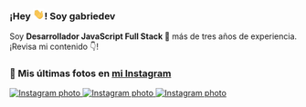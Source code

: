 <h3>¡Hey <img src="https://raw.githubusercontent.com/ABSphreak/ABSphreak/master/gifs/Hi.gif" width="20px" decondig="async">! Soy gabriedev</h3>

<p>Soy <strong>Desarrollador JavaScript Full Stack 🚀</strong> más de tres años de experiencia.<br />¡Revisa mi contenido 👇!</p>

### 📸 Mis últimas fotos en [mi Instagram](https://instagram.com/gabrie.dev)


<a href='https://instagram.com/p/CxTmOF6vN8M' target='_blank'>
  <img width='20%' src='https://instagram.flhr12-1.fna.fbcdn.net/v/t51.2885-15/378565944_323878180141713_8920720304536029091_n.jpg?stp=dst-jpg_e15&_nc_ht=instagram.flhr12-1.fna.fbcdn.net&_nc_cat=109&_nc_ohc=FWSGuvOdAAcAX_Q-5Ob&edm=APU89FABAAAA&ccb=7-5&oh=00_AfBl4HANQGxmmj7hX7YI5l7JoRiAvNPn8KqjFoKG1TUUZQ&oe=650ED858&_nc_sid=bc0c2c' alt='Instagram photo' />
</a>
<a href='https://instagram.com/p/CxLlYVlupp3' target='_blank'>
  <img width='20%' src='https://instagram.flhr12-1.fna.fbcdn.net/v/t51.2885-15/377997579_196784406648750_7872949112471886655_n.webp?stp=dst-jpg_e35&_nc_ht=instagram.flhr12-1.fna.fbcdn.net&_nc_cat=106&_nc_ohc=6DMpGOHML7EAX_NdKjj&edm=APU89FABAAAA&ccb=7-5&oh=00_AfCQ271P68FeuYqN-c4KwGltYvo9bQTulab_9fssP77gHQ&oe=650E435B&_nc_sid=bc0c2c' alt='Instagram photo' />
</a>
<a href='https://instagram.com/p/CxIn_Irugo4' target='_blank'>
  <img width='20%' src='https://instagram.flhr12-1.fna.fbcdn.net/v/t51.2885-15/376780815_821779196307492_4053583912414574279_n.jpg?stp=dst-jpg_e15&_nc_ht=instagram.flhr12-1.fna.fbcdn.net&_nc_cat=100&_nc_ohc=P8BLMrAbc-AAX_RoPZY&edm=APU89FABAAAA&ccb=7-5&oh=00_AfDJU4tEwy6UQYrm-9jQo-Xdh79hCsx8KMX-1L1-PpQWWA&oe=650D15C3&_nc_sid=bc0c2c' alt='Instagram photo' />
</a>
